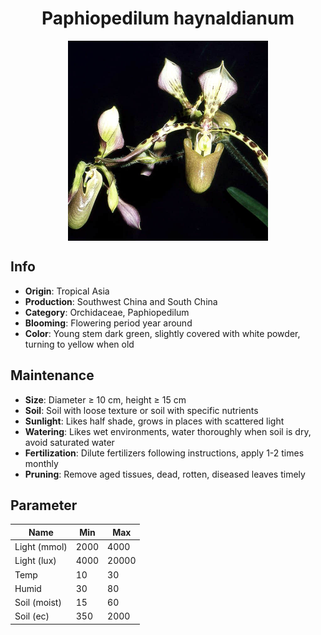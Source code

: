 <h1 align='center'>Paphiopedilum haynaldianum</h1>
<p align="center">
    <img 
        align='center'
        width='320'
        src="../images/paphiopedilum haynaldianum.png" 
        alt='Paphiopedilum haynaldianum' />
</p>

## Info

 - **Origin**: Tropical Asia
 - **Production**: Southwest China and South China
 - **Category**: Orchidaceae, Paphiopedilum
 - **Blooming**: Flowering period year around
 - **Color**: Young stem dark green, slightly covered with white powder, turning to yellow when old

## Maintenance

 - **Size**: Diameter ≥ 10 cm, height ≥ 15 cm
 - **Soil**: Soil with loose texture or soil with specific nutrients
 - **Sunlight**: Likes half shade, grows in places with scattered light
 - **Watering**: Likes wet environments, water thoroughly when soil is dry, avoid saturated water
 - **Fertilization**: Dilute fertilizers following instructions, apply 1-2 times monthly
 - **Pruning**: Remove aged tissues, dead, rotten, diseased leaves timely

## Parameter

| Name         | Min  | Max   |
|--------------|------|-------|
| Light (mmol) | 2000 | 4000  |
| Light (lux)  | 4000 | 20000 |
| Temp         | 10    | 30    |
| Humid        | 30   | 80    |
| Soil (moist) | 15   | 60    |
| Soil (ec)    | 350  | 2000  |